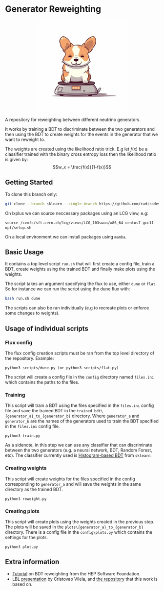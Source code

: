 
# Generator Reweighting

<center>
<img src="assets/0_0.png" alt= “” width="300">
</center>

A repository for reweighting between different neutrino generators. 

It works by training a BDT to discriminate between the two generators and then using the BDT to create weights for the events in the generator that we want to reweight to. 

The weights are created using the likelihood ratio trick. E.g let $f(x)$ be a classifier trained with the binary cross entropy loss then the likelihood ratio is given by:
$$w_x = \frac{f(x)}{1-f(x)}$$


## Getting Started
To clone this branch only: 
```bash	
git clone --branch sklearn --single-branch https://github.com/radiradev/generator_reweight_bdt
```
On lxplus we can source neccessary packages using an LCG view, e.g:
```
source /cvmfs/sft.cern.ch/lcg/views/LCG_103swan/x86_64-centos7-gcc11-opt/setup.sh
```


On a local environment we can install packages using `mamba`. 


##  Basic Usage 
It contains a top level script `run.sh` that will first create a config file, train a BDT, create weights using the trained BDT and finally make plots using the weights. 

The script takes an argument specifying the flux to use, either `dune` or `flat`. So for instance we can run the script using the dune flux with: 

```bash 
bash run.sh dune
```

The scripts can also be ran individually (e.g to recreate plots or enforce some changes to weights). 

## Usage of individual scripts
### Flux config

The flux config creation scripts must be ran from the top level directory of the repository.
Example: 
```
python3 scripts/dune.py (or python3 scripts/flat.py)
```
The script will create a config file in the `config` directory named `files.ini` which contains the paths to the files. 

### Training
This script will train a BDT using the files specified in the `files.ini` config file and save the trained BDT in the `trained_bdt\{generator_a}_to_{generator_b}` directory. Where `generator_a` and `generator_b` are the names of the generators used to train the BDT specified in the `files.ini` config file.
  
```
python3 train.py
```

As a sidenote, in this step we can use any classifier that can discriminate between the two generators (e.g. a neural network, BDT, Random Forest, etc). The classifier currently used is [Histogram-based BDT](https://scikit-learn.org/stable/modules/generated/sklearn.ensemble.HistGradientBoostingClassifier.html) from `sklearn`.

### Creating weights
This script will create weights for the files specified in the config corresponding to `generator_a` and will save the weights in the same directory as the trained BDT.

```
python3 reweight.py
```

### Creating plots 
This script will create plots using the weights created in the previous step. The plots will be saved in the `plots\{generator_a}_to_{generator_b}` directory. There is a config file in the `config\plots.py` which contains the settings for the plots. 
``` 
python3 plot.py
```



## Extra information
- [Tutorial](https://hsf-training.github.io/analysis-essentials/advanced-python/45DemoReweighting.html) on BDT reweighting from the HEP Software Foundation.
- LBL [presentation](https://indico.fnal.gov/event/47708/contributions/208129/attachments/139833/175623/cv_generatorrw_20210208.pdf) by Cristovao Vilela, and [the repository](https://github.com/cvilelahep/GeneratorReweight/) that this work is based on.